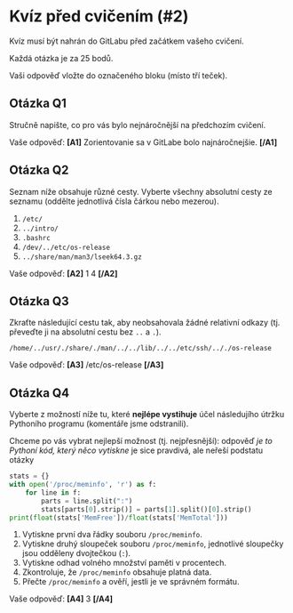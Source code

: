# Kvíz před cvičením (#2)

Kvíz musí být nahrán do GitLabu před začátkem vašeho cvičení.

Každá otázka je za 25 bodů.

Vaši odpověď vložte do označeného bloku (místo tří teček).



## Otázka Q1

Stručně napište, co pro vás bylo nejnáročnější na předchozím cvičení.


Vaše odpověď: **[A1]** Zorientovanie sa v GitLabe bolo najnáročnejšie. **[/A1]**



## Otázka Q2

Seznam níže obsahuje různé cesty. Vyberte všechny absolutní cesty ze
seznamu (oddělte jednotlivá čísla čárkou nebo mezerou).

1. `/etc/`
2. `../intro/`
3. `.bashrc`
4. `/dev/../etc/os-release`
5. `../share/man/man3/lseek64.3.gz`

Vaše odpověď: **[A2]** 1 4 **[/A2]**



## Otázka Q3

Zkraťte následující cestu tak, aby neobsahovala žádné relativní odkazy
(tj. převeďte ji na absolutní cestu bez `..` a `.`).

```
/home/../usr/./share/./man/../../lib/../../etc/ssh/.././os-release
```

Vaše odpověď: **[A3]** /etc/os-release **[/A3]**



## Otázka Q4

Vyberte z možností níže tu, které **nejlépe vystihuje** účel
následujího útržku Pythoního programu (komentáře jsme odstranili).

Chceme po vás vybrat nejlepší možnost (tj. nejpřesnější): odpověď
_je to Pythoní kód, který něco vytiskne_ je sice pravdivá, ale neřeší
podstatu otázky

```python
stats = {}
with open('/proc/meminfo', 'r') as f:
    for line in f:
        parts = line.split(":")
        stats[parts[0].strip()] = parts[1].split()[0].strip()
print(float(stats['MemFree'])/float(stats['MemTotal']))
```

1. Vytiskne první dva řádky souboru `/proc/meminfo`.
2. Vytiskne druhý sloupeček souboru `/proc/meminfo`, jednotlivé sloupečky
   jsou odděleny dvojtečkou (`:`).
3. Vytiskne odhad volného množství paměti v procentech.
4. Zkontroluje, že `/proc/meminfo` obsahuje platná data.
5. Přečte `/proc/meminfo` a ověří, jestli je ve správném formátu.

Vaše odpověď: **[A4]** 3 **[/A4]**

